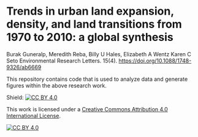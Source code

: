 # Trends in urban land expansion, density, and land transitions from 1970 to 2010: a global synthesis
Burak Guneralp, Meredith Reba, Billy U Hales, Elizabeth A Wentz Karen C Seto
Environmental Research Letters. 15(4). https://doi.org/10.1088/1748-9326/ab6669

This repository contains code that is used to analyze data and generate figures within the above research work.

Shield: [![CC BY 4.0][cc-by-shield]][cc-by]

This work is licensed under a
[Creative Commons Attribution 4.0 International License][cc-by].

[![CC BY 4.0][cc-by-image]][cc-by]

[cc-by]: http://creativecommons.org/licenses/by/4.0/
[cc-by-image]: https://i.creativecommons.org/l/by/4.0/88x31.png
[cc-by-shield]: https://img.shields.io/badge/License-CC%20BY%204.0-lightgrey.svg

